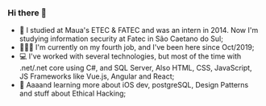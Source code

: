 ### Hi there 👋

- 🎒 I studied at Maua's ETEC & FATEC and was an intern in 2014. Now I'm studying information security at Fatec in São Caetano do Sul;
- 🧑🏻‍💻 I'm currently on my fourth job, and I've been here since Oct/2019;
- 💻 I've worked with several technologies, but most of the time with .net/.net core using C#, and SQL Server, 
  Also HTML, CSS, JavaScript, JS Frameworks like Vue.js, Angular and React;
- 🌱 Aaaand learning more about iOS dev, postgreSQL, Design Patterns and stuff about Ethical Hacking;
